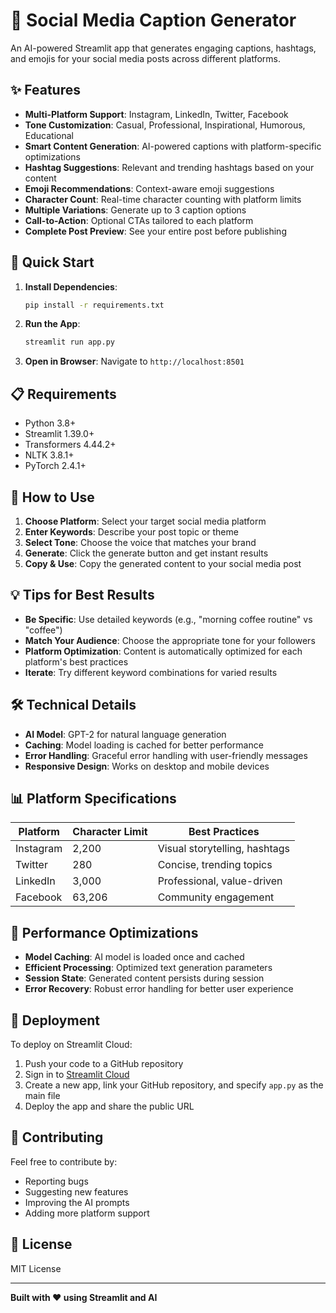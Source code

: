 # 📱 Social Media Caption Generator

An AI-powered Streamlit app that generates engaging captions, hashtags, and emojis for your social media posts across different platforms.

## ✨ Features

- **Multi-Platform Support**: Instagram, LinkedIn, Twitter, Facebook
- **Tone Customization**: Casual, Professional, Inspirational, Humorous, Educational
- **Smart Content Generation**: AI-powered captions with platform-specific optimizations
- **Hashtag Suggestions**: Relevant and trending hashtags based on your content
- **Emoji Recommendations**: Context-aware emoji suggestions
- **Character Count**: Real-time character counting with platform limits
- **Multiple Variations**: Generate up to 3 caption options
- **Call-to-Action**: Optional CTAs tailored to each platform
- **Complete Post Preview**: See your entire post before publishing

## 🚀 Quick Start

1. **Install Dependencies**:
   ```bash
   pip install -r requirements.txt
   ```

2. **Run the App**:
   ```bash
   streamlit run app.py
   ```

3. **Open in Browser**: Navigate to `http://localhost:8501`

## 📋 Requirements

- Python 3.8+
- Streamlit 1.39.0+
- Transformers 4.44.2+
- NLTK 3.8.1+
- PyTorch 2.4.1+

## 🎯 How to Use

1. **Choose Platform**: Select your target social media platform
2. **Enter Keywords**: Describe your post topic or theme
3. **Select Tone**: Choose the voice that matches your brand
4. **Generate**: Click the generate button and get instant results
5. **Copy & Use**: Copy the generated content to your social media post

## 💡 Tips for Best Results

- **Be Specific**: Use detailed keywords (e.g., "morning coffee routine" vs "coffee")
- **Match Your Audience**: Choose the appropriate tone for your followers
- **Platform Optimization**: Content is automatically optimized for each platform's best practices
- **Iterate**: Try different keyword combinations for varied results

## 🛠️ Technical Details

- **AI Model**: GPT-2 for natural language generation
- **Caching**: Model loading is cached for better performance
- **Error Handling**: Graceful error handling with user-friendly messages
- **Responsive Design**: Works on desktop and mobile devices

## 📊 Platform Specifications

| Platform | Character Limit | Best Practices |
|----------|----------------|----------------|
| Instagram | 2,200 | Visual storytelling, hashtags |
| Twitter | 280 | Concise, trending topics |
| LinkedIn | 3,000 | Professional, value-driven |
| Facebook | 63,206 | Community engagement |

## 🔧 Performance Optimizations

- **Model Caching**: AI model is loaded once and cached
- **Efficient Processing**: Optimized text generation parameters
- **Session State**: Generated content persists during session
- **Error Recovery**: Robust error handling for better user experience

## 🚀 Deployment

To deploy on Streamlit Cloud:
1. Push your code to a GitHub repository
2. Sign in to [Streamlit Cloud](https://streamlit.io/cloud)
3. Create a new app, link your GitHub repository, and specify `app.py` as the main file
4. Deploy the app and share the public URL

## 🤝 Contributing

Feel free to contribute by:
- Reporting bugs
- Suggesting new features
- Improving the AI prompts
- Adding more platform support

## 📄 License

MIT License

---

**Built with ❤️ using Streamlit and AI**